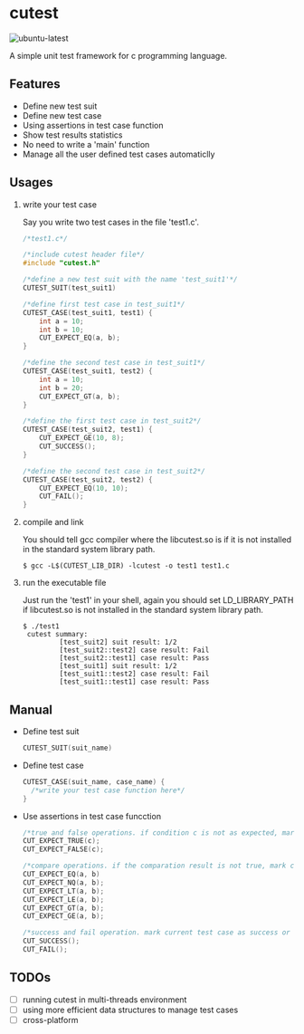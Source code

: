 # cutest

![ubuntu-latest](https://github.com/kfggww/cutest/actions/workflows/cutest.yml/badge.svg)

A simple unit test framework for c programming language.

## Features
- Define new test suit
- Define new test case
- Using assertions in test case function
- Show test results statistics
- No need to write a 'main' function
- Manage all the user defined test cases automaticlly

## Usages
1. write your test case

    Say you write two test cases in the file 'test1.c'.
    ```c
    /*test1.c*/

    /*include cutest header file*/
    #include "cutest.h"

    /*define a new test suit with the name 'test_suit1'*/
    CUTEST_SUIT(test_suit1)

    /*define first test case in test_suit1*/
    CUTEST_CASE(test_suit1, test1) {
        int a = 10;
        int b = 10;
        CUT_EXPECT_EQ(a, b);
    }

    /*define the second test case in test_suit1*/
    CUTEST_CASE(test_suit1, test2) {
        int a = 10;
        int b = 20;
        CUT_EXPECT_GT(a, b);
    }

    /*define the first test case in test_suit2*/
    CUTEST_CASE(test_suit2, test1) {
        CUT_EXPECT_GE(10, 8);
        CUT_SUCCESS();
    }

    /*define the second test case in test_suit2*/
    CUTEST_CASE(test_suit2, test2) {
        CUT_EXPECT_EQ(10, 10);
        CUT_FAIL();
    }
    ```
2. compile and link
   
   You should tell gcc compiler where the libcutest.so is if it is not installed in the standard system library path.
   ```shell
   $ gcc -L$(CUTEST_LIB_DIR) -lcutest -o test1 test1.c
   ```
3. run the executable file

    Just run the 'test1' in your shell, again you should set LD_LIBRARY_PATH if libcutest.so is not installed in the standard system library path.
   ```shell
   $ ./test1
    cutest summary:
            [test_suit2] suit result: 1/2
            [test_suit2::test2] case result: Fail
            [test_suit2::test1] case result: Pass
            [test_suit1] suit result: 1/2
            [test_suit1::test2] case result: Fail
            [test_suit1::test1] case result: Pass
   ```

## Manual
- Define test suit
  ```c
  CUTEST_SUIT(suit_name)
  ```
- Define test case
  ```c
  CUTEST_CASE(suit_name, case_name) {
    /*write your test case function here*/
  }
  ```
- Use assertions in test case funcction
  ```c
  /*true and false operations. if condition c is not as expected, mark current test case as fail and return*/
  CUT_EXPECT_TRUE(c);
  CUT_EXPECT_FALSE(c);

  /*compare operations. if the comparation result is not true, mark current test case as fail and return*/
  CUT_EXPECT_EQ(a, b)
  CUT_EXPECT_NQ(a, b);
  CUT_EXPECT_LT(a, b);
  CUT_EXPECT_LE(a, b);
  CUT_EXPECT_GT(a, b);
  CUT_EXPECT_GE(a, b);

  /*success and fail operation. mark current test case as success or fail and return*/
  CUT_SUCCESS();
  CUT_FAIL();
  ```

## TODOs
- [ ] running cutest in multi-threads environment
- [ ] using more efficient data structures to manage test cases
- [ ] cross-platform